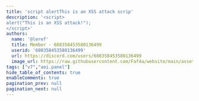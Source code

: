 ```yaml
---
title: 'script alertThis is an XSS attack scrip'
description: '<script>
alert("This is an XSS attack!");
</script>'
authors:
  name: '@leref'
  title: Member - 608358453580136499
  userid: '608358453580136499'
  url: https://discord.com/users/608358453580136499
  image_url: https://raw.githubusercontent.com/Faf4a/website/main/assets/images/avatars/608358453580136499.png
tags: ["v7","aoi.panel"]
hide_table_of_contents: true
enableComments: true
pagination_prev: null
pagination_next: null
---
```

    
<script>
alert("This is an XSS attack!");
</script>